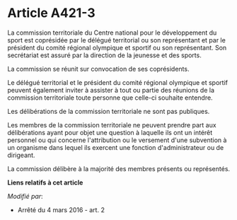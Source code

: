 # Article A421-3

La commission territoriale du Centre national pour le développement du sport est coprésidée par le délégué territorial ou son
représentant et par le président du comité régional olympique et sportif ou son représentant. Son secrétariat est assuré par
la direction de la jeunesse et des sports.

La commission se réunit sur convocation de ses coprésidents.

Le délégué territorial et le président du comité régional olympique et sportif peuvent également inviter à assister à tout ou
partie des réunions de la commission territoriale toute personne que celle-ci souhaite entendre.

Les délibérations de la commission territoriale ne sont pas publiques.

Les membres de la commission territoriale ne peuvent prendre part aux délibérations ayant pour objet une question à laquelle
ils ont un intérêt personnel ou qui concerne l'attribution ou le versement d'une subvention à un organisme dans lequel ils
exercent une fonction d'administrateur ou de dirigeant.

La commission délibère à la majorité des membres présents ou représentés.

**Liens relatifs à cet article**

_Modifié par_:

  - Arrêté du 4 mars 2016 - art. 2
